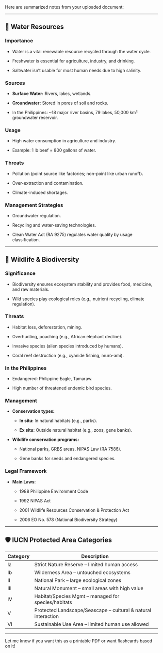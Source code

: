 Here are summarized notes from your uploaded document:

---

## 🌊 **Water Resources**

### Importance

- Water is a vital renewable resource recycled through the water cycle.
    
- Freshwater is essential for agriculture, industry, and drinking.
    
- Saltwater isn’t usable for most human needs due to high salinity.
    

### Sources

- **Surface Water:** Rivers, lakes, wetlands.
    
- **Groundwater:** Stored in pores of soil and rocks.
    
- In the Philippines: ~18 major river basins, 79 lakes, 50,000 km² groundwater reservoir.
    

### Usage

- High water consumption in agriculture and industry.
    
- Example: 1 lb beef = 800 gallons of water.
    

### Threats

- Pollution (point source like factories; non-point like urban runoff).
    
- Over-extraction and contamination.
    
- Climate-induced shortages.
    

### Management Strategies

- Groundwater regulation.
    
- Recycling and water-saving technologies.
    
- Clean Water Act (RA 9275) regulates water quality by usage classification.
    

---

## 🐾 **Wildlife & Biodiversity**

### Significance

- Biodiversity ensures ecosystem stability and provides food, medicine, and raw materials.
    
- Wild species play ecological roles (e.g., nutrient recycling, climate regulation).
    

### Threats

- Habitat loss, deforestation, mining.
    
- Overhunting, poaching (e.g., African elephant decline).
    
- Invasive species (alien species introduced by humans).
    
- Coral reef destruction (e.g., cyanide fishing, muro-ami).
    

### In the Philippines

- Endangered: Philippine Eagle, Tamaraw.
    
- High number of threatened endemic bird species.
    

### Management

- **Conservation types:**
    
    - **In situ:** In natural habitats (e.g., parks).
        
    - **Ex situ:** Outside natural habitat (e.g., zoos, gene banks).
        
- **Wildlife conservation programs:**
    
    - National parks, GRBS areas, NIPAS Law (RA 7586).
        
    - Gene banks for seeds and endangered species.
        

### Legal Framework

- **Main Laws:**
    
    - 1988 Philippine Environment Code
        
    - 1992 NIPAS Act
        
    - 2001 Wildlife Resources Conservation & Protection Act
        
    - 2006 EO No. 578 (National Biodiversity Strategy)
        

---

## 🛡 **IUCN Protected Area Categories**

|**Category**|**Description**|
|---|---|
|Ia|Strict Nature Reserve – limited human access|
|Ib|Wilderness Area – untouched ecosystems|
|II|National Park – large ecological zones|
|III|Natural Monument – small areas with high value|
|IV|Habitat/Species Mgmt – managed for species/habitats|
|V|Protected Landscape/Seascape – cultural & natural interaction|
|VI|Sustainable Use Area – limited human use allowed|

---

Let me know if you want this as a printable PDF or want flashcards based on it!